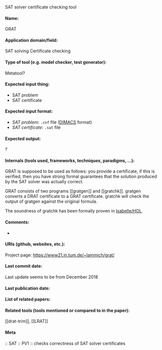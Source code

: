 SAT solver certificate checking tool

#### Name:
GRAT

#### Application domain/field:
SAT solving
Certificate checking

#### Type of tool (e.g. model checker, test generator):
Metatool?

#### Expected input thing:
- SAT problem
- SAT certificate

#### Expected input format:
- *SAT problem*: `.cnf` file ([DIMACS](../Formats/DIMACS.md) format)
- *SAT certificate*: `.sat` file

#### Expected output:
?

#### Internals (tools used, frameworks, techniques, paradigms, ...):
GRAT is supposed to be used as follows: you provide a certificate, if this is verified, then you have strong formal guarantees that the solution produced by the SAT solver was actually correct.

GRAT consists of two programs [[gratgen]] and [[gratchk]]. gratgen converts a DRAT certificate to a GRAT certificate. gratchk will check the output of gratgen against the original formula.

The soundness of gratchk has been formally proven in [Isabelle/HOL](Provers/Isabelle-HOL.md).

#### Comments:
-

#### URIs (github, websites, etc.):
Project page: https://www21.in.tum.de/~lammich/grat/

#### Last commit date:
Last update seems to be from December 2018

#### Last publication date:

#### List of related papers:

#### Related tools (tools mentioned or compared to in the paper):
[[drat-trim]], [[LRAT]]

#### Meta
:: SAT
:: PV1 :: checks correctness of SAT solver certificates